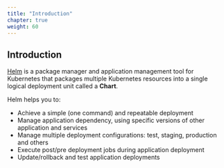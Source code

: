 ```yaml
---
title: "Introduction"
chapter: true
weight: 60
---
```


## Introduction

[Helm](https://helm.sh/) is a package manager and application management tool
for Kubernetes that packages multiple Kubernetes resources into a single logical
deployment unit called a **Chart**.

Helm helps you to:

- Achieve a simple (one command) and repeatable deployment
- Manage application dependency, using specific versions of other application and services
- Manage multiple deployment configurations: test, staging, production and others
- Execute post/pre deployment jobs during application deployment
- Update/rollback and test application deployments
